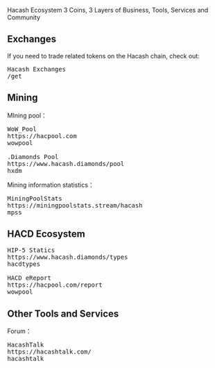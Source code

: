 Hacash Ecosystem
3 Coins, 3 Layers of Business, Tools, Services and Community





<a name="exchange"></a>

## Exchanges

If you need to trade related tokens on the Hacash chain, check out:

<pre class="links big">
Hacash Exchanges
/get
</pre>


<a name="miner"></a>

## Mining

MIning pool：

<pre class="links">
WoW_Pool
https://hacpool.com
wowpool

.Diamonds Pool
https://www.hacash.diamonds/pool
hxdm
</pre>

Mining information statistics：

<pre class="links">
MiningPoolStats
https://miningpoolstats.stream/hacash
mpss
</pre>


<a name="HACD"></a>

## HACD Ecosystem


<pre class="links">
HIP-5 Statics
https://www.hacash.diamonds/types
hacdtypes

HACD eReport
https://hacpool.com/report
wowpool
</pre>


<a name="others"></a>

## Other Tools and Services

Forum：

<pre class="links">
HacashTalk
https://hacashtalk.com/
hacashtalk
</pre>

